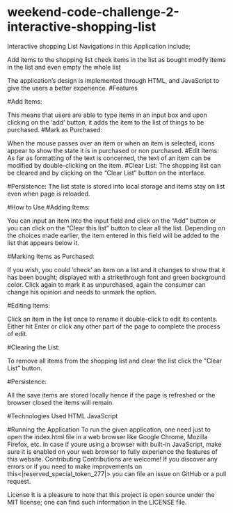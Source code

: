 # weekend-code-challenge-2-interactive-shopping-list
Interactive shopping List
Navigations in this Application include; 

Add items to the shopping list 
check items in the list as bought
modify items in the list and even empty the whole list

The application’s design is implemented through HTML,  and JavaScript to give the users a better experience.
#Features

#Add Items: 

This means that users are able to type items in an input box and upon clicking on the ‘add’ button, it adds the item to the list of things to be purchased.
#Mark as Purchased:

When the mouse passes over an item or when an item is selected, icons appear to show the state it is in purchased or non purchased.
#Edit Items:
As far as formatting of the text is concerned, the text of an item can be modified by double-clicking on the item.
#Clear List:
The shopping list can be cleared and by clicking on the “Clear List” button on the interface.

#Persistence: 
The list state is stored into local storage and items stay on list even when page is reloaded.


#How to Use
#Adding Items:

You can input an item into the input field and click on the “Add” button or you can click on the “Clear this list” button to clear all the list.
Depending on the choices made earlier, the item entered in this field will be added to the list that appears below it.

#Marking Items as Purchased:

If you wish, you could ‘check‘ an item on a list and it changes to show that it has been bought; displayed with a strikethrough font and green background color.
Click again to mark it as unpurchased, again the consumer can change his opinion and needs to unmark the option.

#Editing Items:

Click an item in the list once to rename it double-click to edit its contents.
Either hit Enter or click any other part of the page to complete the process of edit.

#Clearing the List:

To remove all items from the shopping list and clear the list click the "Clear List” button.

#Persistence:

All the save items are stored locally hence if the page is refreshed or the browser closed the items will remain.

#Technologies Used
HTML
JavaScript


#Running the Application
To run the given application, one need just to open the index.html file in a web browser like Google Chrome, Mozilla Firefox, etc.
In case if youre using a browser with built-in JavaScript, make sure it is enabled on your web browser to fully experience the features of this website.
Contributing
Contributions are welcome! If you discover any errors or if you need to make improvements on this<|reserved_special_token_277|> you can file an issue on GitHub or a pull request.

License
It is a pleasure to note that this project is open source under the MIT license; one can find such information in the LICENSE file.

